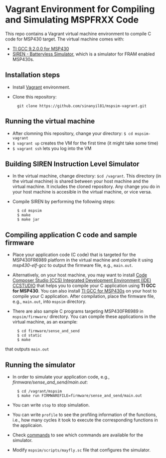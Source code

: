 # Vagrant Environment for Compiling and Simulating MSPFRXX Code

This repo contains a Vagrant virtual machine environment to compile C code for MSP430 target. The virtual machine comes with:
- [TI GCC 9.2.0.0 for MSP430](http://software-dl.ti.com/msp430/msp430_public_sw/mcu/msp430/MSPGCC/9_2_0_0/export/msp430-gcc-full-linux-x64-installer-9.2.0.0.run)
- [SIREN - Batteryless Simulator](https://github.com/PERSISTLab/BatterylessSim), which is a simulator for FRAM enabled MSP430s.

## Installation steps

- Install [Vagrant](https://www.vagrantup.com/) environment. 
- Clone this repository:

		git clone https://github.com/sinanyil81/mspsim-vagrant.git

## Running the virtual machine
- After clomning this repository, change your directory: `$ cd mspsim-vagrant`
- `$ vagrant up` creates the VM for the first time (it might take some time)
- `$ vagrant ssh` lets you log into the VM

## Building SIREN Instruction Level Simulator
- In the virtual machine, change directory: `$cd /vagrant`. This directory (in the virtual machine) is shared between your host machine and the virtual machine. It includes the cloned repository. Any change you do in your host machine is accesible in the virtual machine, or vice versa. 
- Compile SIREN by performing the following steps:
		
		$ cd mspsim
		$ make
		$ make jar

## Compiling application C code and sample firmware
- Place your application code (C code) that is targeted for the MSP430FR6989 platform in the virtual machine and compile it using *msp430-elf-gcc* to output the firmware file,  e.g., `main.out`. 
- Alternatively, on your host machine, you may want to install [Code Composer Studio (CCS) Integrated Development Environment (IDE) 
CCSTUDIO](https://www.ti.com/tool/CCSTUDIO) that helps you to compile your C application using **TI GCC for MSP430**. You can also install [TI GCC for MSP430s](https://www.ti.com/tool/MSP430-GCC-OPENSOURCE) on your host to compile your C application. After compilation, place the firmware file,  e.g., `main.out`, into `mspsim` directory. 
- There are also sample C programs targeting MSP430FR6989 in `mspsim/firmware/` directory. You can compile these applications in the virtual machine, as an example:

		$ cd firmware/sense_and_send
		$ cd static
		$ make
that outputs  `main.out`

## Running the simulator 
- In order to simulate your application code, e.g., *firmware/sense_and_send/main.out*:
	
		$ cd /vagrant/mspsim
		$ make run FIRMWAREFILE=firmware/sense_and_send/main.out
- You can write `stop` to stop simulation. 
- You can write `profile` to see the profiling information of the functions, i.e., how many cycles it took to execute the corresponding functions in the applicaion. 
- Check [commands](https://github.com/sinanyil81/msp430-vagrant/blob/main/mspsim/scripts/HELP.txt) to see which commands are available for the simulator.
- Modify `mspsim/scripts/mayfly.sc` file that configures the simulator. 
		

 




